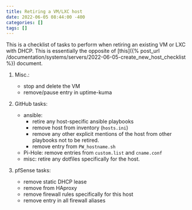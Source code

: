 ```yaml
---
title: Retiring a VM/LXC host
date: 2022-06-05 08:44:00 -400
categories: []
tags: []
---
```


This is a checklist of tasks to perform when retiring an existing VM or LXC with DHCP. This is essentially the opposite of [this]({% post_url /documentation/systems/servers/2022-06-05-create_new_host_checklist %}) document.

1. Misc.:

   - stop and delete the VM
   - remove/pause entry in uptime-kuma

2. GitHub tasks:

   - ansible:
     - retire any host-specific ansible playbooks
     - remove host from inventory (`hosts.ini`)
     - remove any other explicit mentions of the host from other playbooks not to be retired.
     - remove entry from `PW_hostname.sh`
   - Pi-Hole: remove entries from `custom.list` and `cname.conf`
   - misc: retire any dotfiles specifically for the host.

3. pfSense tasks:
   - remove static DHCP lease
   - remove from HAproxy
   - remove firewall rules specifically for this host
   - remove entry in all firewall aliases
